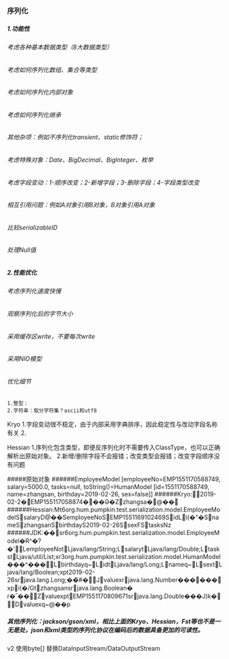 ### 序列化
##### 1.功能性
###### 考虑各种基本数据类型（8大数据类型）
###### 考虑如何序列化数组、集合等类型
###### 考虑如何序列化内部对象
###### 考虑如何序列化继承
###### 其他杂项：例如不序列化transient、static修饰符；
###### 考虑特殊对象：Date、BigDecimal、BigInteger、枚举
###### 考虑字段变动：1-顺序改变；2-新增字段；3-删除字段；4-字段类型改变
###### 相互引用问题：例如A对象引用B对象，B对象引用A对象
###### 比较serializableID
###### 处理Null值

##### 2.性能优化
###### 考虑序列化速度快慢
###### 观察序列化后的字节大小
###### 采用缓存区write，不要每次write
###### 采用NIO模型
###### 优化细节
	1.整型：
	2.字符串：取分字符集？ascii和utf8



Kryo 
	1.字段变动很不稳定，由于内部采用字典排序，因此稳定性与改动字段名称有关
	2.
	
Hessian
	1.序列化包含类型，即便反序列化时不需要传入ClassType，也可以正确解析出原始对象。
	2.新增/删除字段不会报错；改变类型会报错；改变字段顺序没有问题

#####原始对象
######EmployeeModel [employeeNo=EMP1551170588749, salary=5000.0, tasks=null, toString()=HumanModel [id=1551170588749, name=zhangsan, birthday=2019-02-26, sex=false]]
######Kryo:2019-02-2�EMP155117058874���Ə�Zzhangsa�@��       
######Hessian:Mt 6org.hum.pumpkin.test.serialization.model.EmployeeModelS salaryD@��     S employeeNoS EMP1551169102469S idL  i(�"�S nameS zhangsanS birthdayS 2019-02-26S sexFS tasksNz
######JDK:�� sr 6org.hum.pumpkin.test.serialization.model.EmployeeModel�R^�?�' L employeeNot Ljava/lang/String;L salaryt Ljava/lang/Double;L taskst Ljava/util/List;xr 3org.hum.pumpkin.test.serialization.model.HumanModel���^��� L birthdayq ~ L idt Ljava/lang/Long;L nameq ~ L sext Ljava/lang/Boolean;xpt 2019-02-26sr java.lang.Long;��̏#� J valuexr java.lang.Number������  xp  i(�/Gt zhangsansr java.lang.Boolean� r�՜�� Z valuexp t EMP1551170809671sr java.lang.Double���J)k� D valuexq ~ @��     p

##### 其他序列化：jackson/gson/xml，相比上面的Kryo、Hessian，Fst等也不是一无是处，json和xml类型的序列化协议在编码后的数据具备更加的可读性。
	
	

v2
 使用byte[] 替换DataInputStream/DataOutputStream

